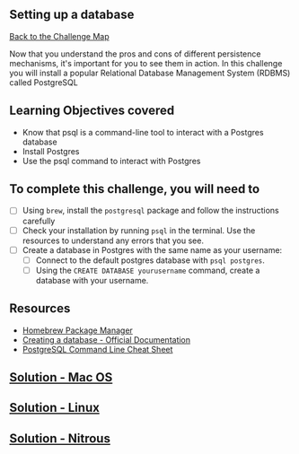 ## Setting up a database

[Back to the Challenge Map](00_challenge_map.md)

Now that you understand the pros and cons of different persistence mechanisms, it's important for you to see them in action. In this challenge you will install a popular Relational Database Management System (RDBMS) called PostgreSQL

## Learning Objectives covered

* Know that psql is a command-line tool to interact with a Postgres database
* Install Postgres
* Use the psql command to interact with Postgres

## To complete this challenge, you will need to

- [ ] Using `brew`, install the `postgresql` package and follow the instructions carefully
- [ ] Check your installation by running `psql` in the terminal. Use the resources to understand any errors that you see.
- [ ] Create a database in Postgres with the same name as your username:
  - [ ] Connect to the default postgres database with `psql postgres`.
  - [ ] Using the `CREATE DATABASE yourusername` command, create a database with your username.

## Resources

* [Homebrew Package Manager](http://brew.sh/)
* [Creating a database - Official Documentation](http://www.postgresql.org/docs/9.5/static/tutorial-createdb.html)
* [PostgreSQL Command Line Cheat Sheet](http://blog.jasonmeridth.com/posts/postgresql-command-line-cheat-sheet/)

## [Solution - Mac OS](solutions/03_mac.md)
## [Solution - Linux](solutions/03_linux.md)
## [Solution - Nitrous](solutions/03_nitrous.md)
